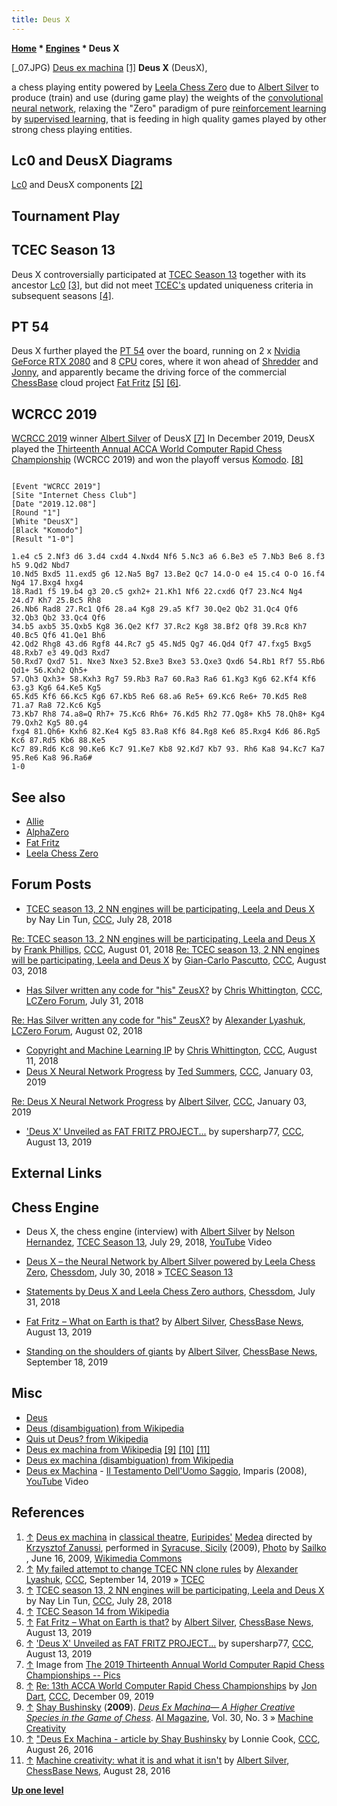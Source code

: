 ```yaml
---
title: Deus X
---
```

**[Home](Home "Home") * [Engines](Engines "Engines") * Deus X**

\[\_07.JPG) [Deus ex machina](https://en.wikipedia.org/wiki/Deus_ex_machina) <a id="cite-note-1" href="#cite-ref-1">[1]</a>
**Deus X** (DeusX),

a chess playing entity powered by [Leela Chess Zero](Leela_Chess_Zero "Leela Chess Zero") due to [Albert Silver](Albert_Silver "Albert Silver") to produce (train) and use (during game play) the weights of the [convolutional neural network](Neural_Networks#Convolutional "Neural Networks"), relaxing the "Zero" paradigm of pure [reinforcement learning](Reinforcement_Learning "Reinforcement Learning") by [supervised learning](Supervised_Learning "Supervised Learning"), that is feeding in high quality games played by other strong chess playing entities.

## Lc0 and DeusX Diagrams

[](File:Lc0diagram.png)
[](File:Deusx.png)
[Lc0](Leela_Chess_Zero#Lc0 "Leela Chess Zero") and DeusX components <a id="cite-note-2" href="#cite-ref-2">[2]</a>

## Tournament Play

## TCEC Season 13

Deus X controversially participated at [TCEC Season 13](TCEC_Season_13 "TCEC Season 13") together with its ancestor [Lc0](Leela_Chess_Zero#Lc0 "Leela Chess Zero") <a id="cite-note-3" href="#cite-ref-3">[3]</a>, but did not meet [TCEC's](TCEC "TCEC") updated uniqueness criteria in subsequent seasons <a id="cite-note-4" href="#cite-ref-4">[4]</a>.

## PT 54

Deus X further played the [PT 54](PT_54 "PT 54") over the board, running on 2 x [Nvidia](Nvidia "Nvidia") [GeForce RTX 2080](https://en.wikipedia.org/wiki/GeForce_20_series) and 8 [CPU](X86-64 "X86-64") cores, where it won ahead of [Shredder](Shredder "Shredder") and [Jonny](Jonny "Jonny"), and apparently became the driving force of the commercial [ChessBase](ChessBase "ChessBase") cloud project [Fat Fritz](Fat_Fritz "Fat Fritz") <a id="cite-note-5" href="#cite-ref-5">[5]</a> <a id="cite-note-6" href="#cite-ref-6">[6]</a>.

## WCRCC 2019

[](File:AlbertSilverWCRCC2019.jpg) [WCRCC 2019](WCRCC_2019 "WCRCC 2019") winner [Albert Silver](Albert_Silver "Albert Silver") of DeusX <a id="cite-note-7" href="#cite-ref-7">[7]</a>
In December 2019, DeusX played the [Thirteenth Annual ACCA World Computer Rapid Chess Championship](WCRCC_2019 "WCRCC 2019") (WCRCC 2019) and won the playoff versus [Komodo](Komodo "Komodo").
<a id="cite-note-8" href="#cite-ref-8">[8]</a>

```

[Event "WCRCC 2019"]
[Site "Internet Chess Club"]
[Date "2019.12.08"]
[Round "1"]
[White "DeusX"]
[Black "Komodo"]
[Result "1-0"]

1.e4 c5 2.Nf3 d6 3.d4 cxd4 4.Nxd4 Nf6 5.Nc3 a6 6.Be3 e5 7.Nb3 Be6 8.f3 h5 9.Qd2 Nbd7 
10.Nd5 Bxd5 11.exd5 g6 12.Na5 Bg7 13.Be2 Qc7 14.O-O e4 15.c4 O-O 16.f4 Ng4 17.Bxg4 hxg4 
18.Rad1 f5 19.b4 g3 20.c5 gxh2+ 21.Kh1 Nf6 22.cxd6 Qf7 23.Nc4 Ng4 24.d7 Kh7 25.Bc5 Rh8 
26.Nb6 Rad8 27.Rc1 Qf6 28.a4 Kg8 29.a5 Kf7 30.Qe2 Qb2 31.Qc4 Qf6 32.Qb3 Qb2 33.Qc4 Qf6 
34.b5 axb5 35.Qxb5 Kg8 36.Qe2 Kf7 37.Rc2 Kg8 38.Bf2 Qf8 39.Rc8 Kh7 40.Bc5 Qf6 41.Qe1 Bh6 
42.Qd2 Rhg8 43.d6 Rgf8 44.Rc7 g5 45.Nd5 Qg7 46.Qd4 Qf7 47.fxg5 Bxg5 48.Rxb7 e3 49.Qd3 Rxd7 
50.Rxd7 Qxd7 51. Nxe3 Nxe3 52.Bxe3 Bxe3 53.Qxe3 Qxd6 54.Rb1 Rf7 55.Rb6 Qd1+ 56.Kxh2 Qh5+ 
57.Qh3 Qxh3+ 58.Kxh3 Rg7 59.Rb3 Ra7 60.Ra3 Ra6 61.Kg3 Kg6 62.Kf4 Kf6 63.g3 Kg6 64.Ke5 Kg5 
65.Kd5 Kf6 66.Kc5 Kg6 67.Kb5 Re6 68.a6 Re5+ 69.Kc6 Re6+ 70.Kd5 Re8 71.a7 Ra8 72.Kc6 Kg5 
73.Kb7 Rh8 74.a8=Q Rh7+ 75.Kc6 Rh6+ 76.Kd5 Rh2 77.Qg8+ Kh5 78.Qh8+ Kg4 79.Qxh2 Kg5 80.g4 
fxg4 81.Qh6+ Kxh6 82.Ke4 Kg5 83.Ra8 Kf6 84.Rg8 Ke6 85.Rxg4 Kd6 86.Rg5 Kc6 87.Rd5 Kb6 88.Ke5 
Kc7 89.Rd6 Kc8 90.Ke6 Kc7 91.Ke7 Kb8 92.Kd7 Kb7 93. Rh6 Ka8 94.Kc7 Ka7 95.Re6 Ka8 96.Ra6# 
1-0

```

## See also

- [Allie](Allie "Allie")
- [AlphaZero](AlphaZero "AlphaZero")
- [Fat Fritz](Fat_Fritz "Fat Fritz")
- [Leela Chess Zero](Leela_Chess_Zero "Leela Chess Zero")

## Forum Posts

- [TCEC season 13, 2 NN engines will be participating, Leela and Deus X](http://www.talkchess.com/forum3/viewtopic.php?f=2&t=68094) by Nay Lin Tun, [CCC](CCC "CCC"), July 28, 2018

[Re: TCEC season 13, 2 NN engines will be participating, Leela and Deus X](http://www.talkchess.com/forum3/viewtopic.php?f=2&t=68094&start=57) by [Frank Phillips](Frank_Phillips "Frank Phillips"), [CCC](CCC "CCC"), August 01, 2018
[Re: TCEC season 13, 2 NN engines will be participating, Leela and Deus X](http://talkchess.com/forum3/viewtopic.php?f=2&t=68094&start=90#p770006) by [Gian-Carlo Pascutto](Gian-Carlo_Pascutto "Gian-Carlo Pascutto"), [CCC](CCC "CCC"), August 03, 2018

- [Has Silver written any code for "his" ZeusX?](https://groups.google.com/d/msg/lczero/vGdNYW-Ou58/Kh0GCj2OCgAJ) by [Chris Whittington](Chris_Whittington "Chris Whittington"), [CCC](CCC "CCC"), [LCZero Forum](Computer_Chess_Forums "Computer Chess Forums"), July 31, 2018

[Re: Has Silver written any code for "his" ZeusX?](https://groups.google.com/d/msg/lczero/vGdNYW-Ou58/-icwb0pjDAAJ) by [Alexander Lyashuk](Alexander_Lyashuk "Alexander Lyashuk"), [LCZero Forum](Computer_Chess_Forums "Computer Chess Forums"), August 02, 2018

- [Copyright and Machine Learning IP](http://www.talkchess.com/forum3/viewtopic.php?f=2&t=68190) by [Chris Whittington](Chris_Whittington "Chris Whittington"), [CCC](CCC "CCC"), August 11, 2018
- [Deus X Neural Network Progress](http://www.talkchess.com/forum3/viewtopic.php?f=2&t=69463) by [Ted Summers](Ted_Summers "Ted Summers"), [CCC](CCC "CCC"), January 03, 2019

[Re: Deus X Neural Network Progress](http://www.talkchess.com/forum3/viewtopic.php?f=2&t=69463&start=1) by [Albert Silver](Albert_Silver "Albert Silver"), [CCC](CCC "CCC"), January 03, 2019

- ['Deus X' Unveiled as FAT FRITZ PROJECT...](http://www.talkchess.com/forum3/viewtopic.php?f=2&t=71540) by supersharp77, [CCC](CCC "CCC"), August 13, 2019

## External Links

## Chess Engine

- Deus X, the chess engine (interview) with [Albert Silver](Albert_Silver "Albert Silver") by [Nelson Hernandez](Nelson_Hernandez "Nelson Hernandez"), [TCEC Season 13](TCEC_Season_13 "TCEC Season 13"), July 29, 2018, [YouTube](https://en.wikipedia.org/wiki/YouTube) Video

- [Deus X – the Neural Network by Albert Silver powered by Leela Chess Zero](http://www.chessdom.com/deus-x-the-nn-chess-engine-by-albert-silver/), [Chessdom](index.php?title=Chessdom&action=edit&redlink=1 "Chessdom (page does not exist)"), July 30, 2018 » [TCEC Season 13](TCEC_Season_13 "TCEC Season 13")

- [Statements by Deus X and Leela Chess Zero authors](http://www.chessdom.com/statements-by-deus-x-and-leela-chess-zero-authors/), [Chessdom](index.php?title=Chessdom&action=edit&redlink=1 "Chessdom (page does not exist)"), July 31, 2018

- [Fat Fritz – What on Earth is that?](https://en.chessbase.com/post/fat-fritz-what-on-earth-is-that) by [Albert Silver](Albert_Silver "Albert Silver"), [ChessBase News](ChessBase "ChessBase"), August 13, 2019

- [Standing on the shoulders of giants](https://en.chessbase.com/post/standing-on-the-shoulders-of-giants) by [Albert Silver](Albert_Silver "Albert Silver"), [ChessBase News](ChessBase "ChessBase"), September 18, 2019

## Misc

- [Deus](https://en.wikipedia.org/wiki/Deus)
- [Deus (disambiguation) from Wikipedia](<https://en.wikipedia.org/wiki/Deus_(disambiguation)>)
- [Quis ut Deus? from Wikipedia](https://en.wikipedia.org/wiki/Quis_ut_Deus%3F)
- [Deus ex machina from Wikipedia](https://en.wikipedia.org/wiki/Deus_ex_machina) <a id="cite-note-9" href="#cite-ref-9">[9]</a> <a id="cite-note-10" href="#cite-ref-10">[10]</a> <a id="cite-note-11" href="#cite-ref-11">[11]</a>
- [Deus ex machina (disambiguation) from Wikipedia](<https://en.wikipedia.org/wiki/Deus_ex_machina_(disambiguation)>)
- [Deus ex Machina](<https://en.wikipedia.org/wiki/Deus_ex_Machina_(band)>) - [Il Testamento Dell'Uomo Saggio](https://cuneiformrecords.bandcamp.com/track/il-testamento-delluomo-saggio), Imparis (2008), [YouTube](https://en.wikipedia.org/wiki/YouTube) Video

## References

1. <a id="cite-ref-1" href="#cite-note-1">↑</a> [Deus ex machina](https://en.wikipedia.org/wiki/Deus_ex_machina) in [classical theatre](https://en.wikipedia.org/wiki/Theatre#Classical_and_Hellenistic_Greece), [Euripides'](https://en.wikipedia.org/wiki/Euripides) [Medea](<https://en.wikipedia.org/wiki/Medea_(play)>) directed by [Krzysztof Zanussi](https://en.wikipedia.org/wiki/Krzysztof_Zanussi), performed in [Syracuse, Sicily](https://en.wikipedia.org/wiki/Syracuse,_Sicily) (2009), [Photo](<https://commons.wikimedia.org/wiki/File:Medea_rappresentation_(2009)_07.JPG>) by [Sailko](https://commons.wikimedia.org/wiki/User:Sailko) , June 16, 2009, [Wikimedia Commons](https://en.wikipedia.org/wiki/Wikimedia_Commons)
1. <a id="cite-ref-2" href="#cite-note-2">↑</a> [My failed attempt to change TCEC NN clone rules](http://www.talkchess.com/forum3/viewtopic.php?f=2&t=71822) by [Alexander Lyashuk](Alexander_Lyashuk "Alexander Lyashuk"), [CCC](CCC "CCC"), September 14, 2019 » [TCEC](TCEC "TCEC")
1. <a id="cite-ref-3" href="#cite-note-3">↑</a> [TCEC season 13, 2 NN engines will be participating, Leela and Deus X](http://www.talkchess.com/forum3/viewtopic.php?f=2&t=68094) by Nay Lin Tun, [CCC](CCC "CCC"), July 28, 2018
1. <a id="cite-ref-4" href="#cite-note-4">↑</a> [TCEC Season 14 from Wikipedia](https://en.wikipedia.org/wiki/TCEC_Season_14)
1. <a id="cite-ref-5" href="#cite-note-5">↑</a> [Fat Fritz – What on Earth is that?](https://en.chessbase.com/post/fat-fritz-what-on-earth-is-that) by [Albert Silver](Albert_Silver "Albert Silver"), [ChessBase News](ChessBase "ChessBase"), August 13, 2019
1. <a id="cite-ref-6" href="#cite-note-6">↑</a> ['Deus X' Unveiled as FAT FRITZ PROJECT...](http://www.talkchess.com/forum3/viewtopic.php?f=2&t=71540) by supersharp77, [CCC](CCC "CCC"), August 13, 2019
1. <a id="cite-ref-7" href="#cite-note-7">↑</a> Image from [The 2019 Thirteenth Annual World Computer Rapid Chess Championships -- Pics](http://aigames.net/ACCA/ACCAWCRCC/2019ACCAWCRCC/WCRCCpics.html)
1. <a id="cite-ref-8" href="#cite-note-8">↑</a> [Re: 13th ACCA World Computer Rapid Chess Championships](http://www.talkchess.com/forum3/viewtopic.php?f=2&t=71734&start=21) by [Jon Dart](Jon_Dart "Jon Dart"), [CCC](CCC "CCC"), December 09, 2019
1. <a id="cite-ref-9" href="#cite-note-9">↑</a> [Shay Bushinsky](Shay_Bushinsky "Shay Bushinsky") (**2009**). *[Deus Ex Machina— A Higher Creative Species in the Game of Chess](http://www.aaai.org/ojs/index.php/aimagazine/article/view/2255)*. [AI Magazine](AAAI#AIMAG "AAAI"), Vol. 30, No. 3 » [Machine Creativity](Artificial_Intelligence#MachineCreativity "Artificial Intelligence")
1. <a id="cite-ref-10" href="#cite-note-10">↑</a> ["Deus Ex Machina - article by Shay Bushinsky](http://www.talkchess.com/forum/viewtopic.php?t=61240) by Lonnie Cook, [CCC](CCC "CCC"), August 26, 2016
1. <a id="cite-ref-11" href="#cite-note-11">↑</a> [Machine creativity: what it is and what it isn't](http://en.chessbase.com/post/machine-creativity-what-it-is-and-what-it-isn-t) by [Albert Silver](Albert_Silver "Albert Silver"), [ChessBase News](ChessBase "ChessBase"), August 28, 2016

**[Up one level](Engines "Engines")**

